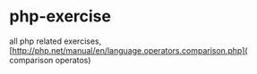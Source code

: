 # php-exercise
all php related exercises, [http://php.net/manual/en/language.operators.comparison.php]( comparison operatos)
